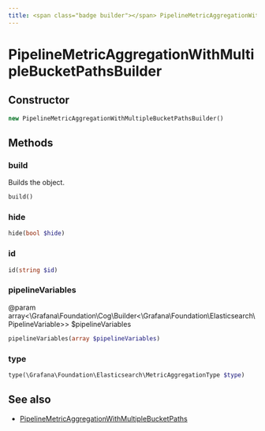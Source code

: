 ```yaml
---
title: <span class="badge builder"></span> PipelineMetricAggregationWithMultipleBucketPathsBuilder
---
```

# <span class="badge builder"></span> PipelineMetricAggregationWithMultipleBucketPathsBuilder

## Constructor

```php
new PipelineMetricAggregationWithMultipleBucketPathsBuilder()
```
## Methods

### <span class="badge object-method"></span> build

Builds the object.

```php
build()
```

### <span class="badge object-method"></span> hide

```php
hide(bool $hide)
```

### <span class="badge object-method"></span> id

```php
id(string $id)
```

### <span class="badge object-method"></span> pipelineVariables

@param array<\Grafana\Foundation\Cog\Builder<\Grafana\Foundation\Elasticsearch\PipelineVariable>> $pipelineVariables

```php
pipelineVariables(array $pipelineVariables)
```

### <span class="badge object-method"></span> type

```php
type(\Grafana\Foundation\Elasticsearch\MetricAggregationType $type)
```

## See also

 * <span class="badge object-type-class"></span> [PipelineMetricAggregationWithMultipleBucketPaths](./object-PipelineMetricAggregationWithMultipleBucketPaths.md)
